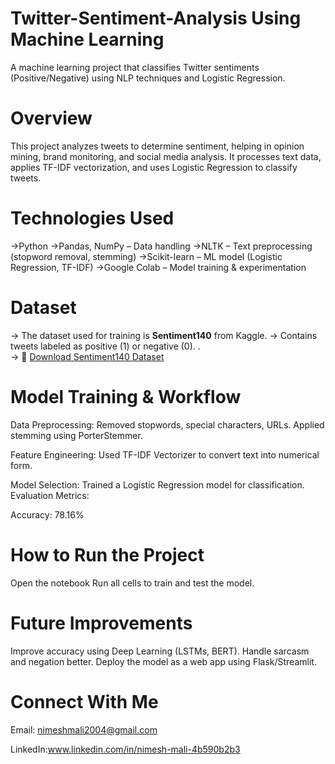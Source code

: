 # Twitter-Sentiment-Analysis Using Machine Learning
A machine learning project that classifies Twitter sentiments (Positive/Negative) using NLP techniques and Logistic Regression.

# Overview
This project analyzes tweets to determine sentiment, helping in opinion mining, brand monitoring, and social media analysis.
It processes text data, applies TF-IDF vectorization, and uses Logistic Regression to classify tweets.

# Technologies Used
->Python
->Pandas, NumPy – Data handling
->NLTK – Text preprocessing (stopword removal, stemming)
->Scikit-learn – ML model (Logistic Regression, TF-IDF)
->Google Colab – Model training & experimentation

# Dataset
-> The dataset used for training is **Sentiment140** from Kaggle.
-> Contains tweets labeled as positive (1) or negative (0). .  
-> 🔗 [Download Sentiment140 Dataset](https://www.kaggle.com/datasets/kazanova/sentiment140)

# Model Training & Workflow
Data Preprocessing:
Removed stopwords, special characters, URLs.
Applied stemming using PorterStemmer.

Feature Engineering:
Used TF-IDF Vectorizer to convert text into numerical form.

Model Selection:
Trained a Logistic Regression model for classification.
Evaluation Metrics:

Accuracy: 78.16%

# How to Run the Project
Open the notebook
Run all cells to train and test the model.

# Future Improvements
 Improve accuracy using Deep Learning (LSTMs, BERT).
 Handle sarcasm and negation better.
 Deploy the model as a web app using Flask/Streamlit.

# Connect With Me
 Email: nimeshmali2004@gmail.com
 
 LinkedIn:www.linkedin.com/in/nimesh-mali-4b590b2b3


